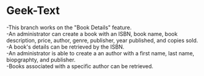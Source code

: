 # Geek-Text

-This branch works on the "Book Details" feature.<br>
-An administrator can create a book with an ISBN, 
book name, book description, price, author, genre, publisher, year published, and copies sold. <br>
-A book's details can be retrieved by the ISBN. <br>
-An administrator is able to create a an author with a first name, last name, biopgraphty, and publisher. <br>
-Books associated with a specific author can be retrieved.
